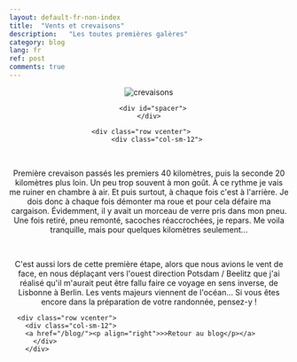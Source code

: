 ```yaml
---
layout: default-fr-non-index
title:  "Vents et crevaisons"
description:   "Les toutes premières galères"
category: blog
lang: fr
ref: post
comments: true
---
```


<div class="container blog" align="center">
     <div class="row vcenter">
         <div class="col-sm-12">
        <img src="https://cloud.githubusercontent.com/assets/18250643/14654111/5b7ddd8e-067c-11e6-9d8b-fbc2275c8c42.jpg" id="" alt="crevaisons">
        </div>
      </div>

      <div id="spacer">
    </div>

      <div class="row vcenter">      
        <div class="col-sm-12">
            <p>Première crevaison passés les premiers 40 kilomètres, puis la seconde 20 kilomètres plus loin. Un peu trop souvent à mon goût. À ce rythme je vais me ruiner en chambre à air. Et puis surtout, à chaque fois c'est à l'arrière. Je dois donc à chaque fois démonter ma roue et pour cela défaire ma cargaison. Évidemment, il y avait un morceau de verre pris dans mon pneu. Une fois retiré, pneu remonté, sacoches réaccrochées, je repars. Me voila tranquille, mais pour quelques kilomètres seulement...</p>
            <p>C'est aussi lors de cette première étape, alors que nous avions le vent de face, en nous déplaçant vers l'ouest direction Potsdam / Beelitz que j'ai réalisé qu'il m'aurait peut être fallu faire ce voyage en sens inverse, de Lisbonne à Berlin. Les vents majeurs viennent de l'océan... Si vous êtes encore dans la préparation de votre randonnée, pensez-y ! </p>
          </div>
        </div>


      <div class="row vcenter">      
        <div class="col-sm-12">
        <a href="/blog/"><p align="right">>>Retour au blog</p></a>
          </div>
        </div>


  </div>





